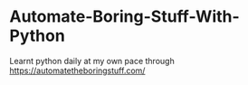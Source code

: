 # Automate-Boring-Stuff-With-Python

Learnt python daily at my own pace through https://automatetheboringstuff.com/
